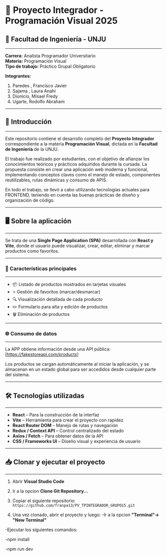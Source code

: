 # 🧩 Proyecto Integrador - Programación Visual 2025

## 🏫 Facultad de Ingeniería - UNJU  
---
**Carrera:** Analista Programador Universitario  
**Materia:** Programación Visual  
**Tipo de trabajo:** Práctico Grupal Obligatorio


**Integrantes:** 
1.	Paredes , Francisco Javier 
2.	Sajama , Laura Anahí 
3.	Dionicio,  Misael Fredy 
4.	Ugarte, Rodolfo Abraham

---


## 📘 Introducción

---

Este repositorio contiene el desarrollo completo del **Proyecto Integrador** correspondiente a la materia **Programación Visual**, dictada en la **Facultad de Ingeniería** de la UNJU.

El trabajo fue realizado por estudiantes, con el objetivo de afianzar los conocimientos teóricos y prácticos adquiridos durante la cursada. La propuesta consiste en crear una aplicación web moderna y funcional, implementando conceptos claves como el manejo de estado, componentes reutilizables, rutas dinámicas y consumo de APIS.


En todo el trabajo, se  llevó a cabo utilizando tecnologías actuales para FRONTEND, teniendo en cuenta las  buenas prácticas de diseño y organización de código.

---



## 🖥️ Sobre la aplicación

---

Se trata de una **Single Page Application (SPA)** desarrollada con **React y Vite**, donde el usuario puede visualizar, crear, editar, eliminar y marcar productos como favoritos.


---


### 🎯 Características principales

---
- 📦 Listado de productos mostrados en tarjetas visuales
- ⭐ Gestión de favoritos (marcar/desmarcar)
- 🔍 Visualización detallada de cada producto
- ✏️ Formulario para alta y edición de productos
- 🗑️ Eliminación de productos


---


### 🌐 Consumo de datos

---

La APP obtiene información desde una API pública:  
[https://fakestoreapi.com/products]


Los productos se cargan automáticamente al iniciar la aplicación, y se almacenan en un estado global para ser accedidos desde cualquier parte del sistema.

---


## 🛠️ Tecnologías utilizadas

---

- **React** – Para la construcción de la interfaz
- **Vite** – Herramienta para crear el proyecto con rapidez
- **React Router DOM** – Manejo de rutas y navegación
- **Redux / Context API** – Control centralizado del estado
- **Axios / Fetch** – Para obtener datos de la API
- **CSS / Frameworks UI** – Diseño visual y experiencia de usuario


---


## 📥 Clonar y ejecutar el proyecto

---

1. Abrir **Visual Studio Code**
2. Ir a la opcion **Clone Git Repository...**
3. Copiar el siguiente repositorio: 
   `https://github.com/franpa13/PV_TPINTEGRADOR_GRUPO15.git`

4. Una vez clonado, abrir el proyecto y luego:
 -Ir a la opcion **"Terminal"-> "New Terminal"**

 -Ejecutar los siguientes comandos: 
 
 -npm install


 -npm run dev

